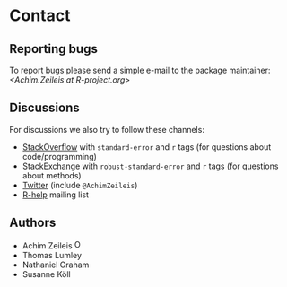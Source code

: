 # Contact

## Reporting bugs

To report bugs please send a simple e-mail to the package maintainer:
_&#x3c;&#x41;&#x63;&#x68;&#x69;&#x6d;&#x2e;&#x5a;&#x65;&#x69;&#x6c;&#x65;&#x69;&#x73;&#x20;&#x61;&#x74;&#x20;&#x52;&#x2d;&#x70;&#x72;&#x6f;&#x6a;&#x65;&#x63;&#x74;&#x2e;&#x6f;&#x72;&#x67;&#x3e;_

## Discussions

For discussions we also try to follow these channels:

- [StackOverflow](https://stackoverflow.com/questions/tagged/standard-error) with `standard-error` and `r` tags (for questions about code/programming)
- [StackExchange](https://stats.stackexchange.com/questions/tagged/robust-standard-error) with `robust-standard-error` and `r` tags (for questions about methods)
- [Twitter](https://twitter.com/AchimZeileis) (include `@AchimZeileis`)
- [R-help](https://stat.ethz.ch/mailman/listinfo/R-help) mailing list

## Authors

- Achim Zeileis
  <a href="https://orcid.org/0000-0003-0918-3766" target="orcid.widget"><img src="https://members.orcid.org/sites/default/files/vector_iD_icon.svg" class="orcid" alt="ORCID" height="16"></a>
  <a href="https://eeecon.uibk.ac.at/~zeileis/"><span class="fa fa-user"></span></a>
  <a href="http://github.com/zeileis/"><span class="fa fa-github"></span></a>
  <a href="https://twitter.com/AchimZeileis"><span class="fa fa-twitter-square"></span></a>
- Thomas Lumley
  <a href="https://unidirectory.auckland.ac.nz/people/profile/t-lumley"><span class="fa fa-user"></span></a>
  <a href="http://github.com/tslumley"><span class="fa fa-github"></span></a>
  <a href="https://twitter.com/tslumley"><span class="fa fa-twitter-square"></span></a>
- Nathaniel Graham
  <a href="https://sites.google.com/site/npgraham1/"><span class="fa fa-user"></span></a>
  <a href="http://github.com/npgraham1"><span class="fa fa-github"></span></a>
- Susanne Köll

